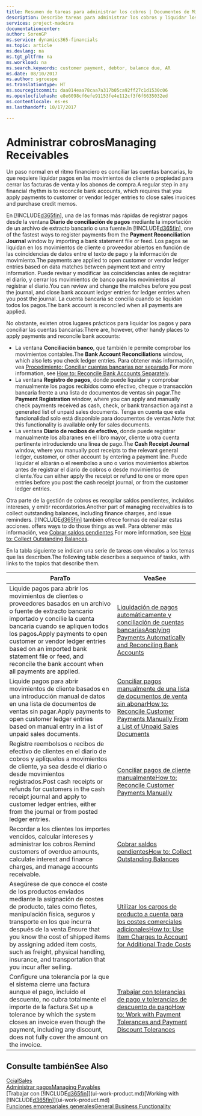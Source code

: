 ```yaml
---
title: Resumen de tareas para administrar los cobros | Documentos de Microsoft
description: Describe tareas para administrar los cobros y liquidar los pagos en los movimientos de cliente o proveedor.
services: project-madeira
documentationcenter: 
author: SorenGP
ms.service: dynamics365-financials
ms.topic: article
ms.devlang: na
ms.tgt_pltfrm: na
ms.workload: na
ms.search.keywords: customer payment, debtor, balance due, AR
ms.date: 08/10/2017
ms.author: sgroespe
ms.translationtype: HT
ms.sourcegitcommit: daa014eaa78caa7a317b05ca92ff27c1d1530c06
ms.openlocfilehash: e8e6098cf6efe91153fe4e112cf3f6f6635032ed
ms.contentlocale: es-es
ms.lasthandoff: 10/17/2017

---
```

# <a name="managing-receivables"></a><span data-ttu-id="6b94e-103">Administrar cobros</span><span class="sxs-lookup"><span data-stu-id="6b94e-103">Managing Receivables</span></span>
<span data-ttu-id="6b94e-104">Un paso normal en el ritmo financiero es conciliar las cuentas bancarias, lo que requiere liquidar pagos en las movimientos de cliente o propiedad para cerrar las facturas de venta y los abonos de compra.</span><span class="sxs-lookup"><span data-stu-id="6b94e-104">A regular step in any financial rhythm is to reconcile bank accounts, which requires that you apply payments to customer or vendor ledger entries to close sales invoices and purchase credit memos.</span></span>  

<span data-ttu-id="6b94e-105">En [!INCLUDE[d365fin](includes/d365fin_md.md)], una de las formas más rápidas de registrar pagos desde la ventana **Diario de conciliación de pagos** mediante la importación de un archivo de extracto bancario o una fuente.</span><span class="sxs-lookup"><span data-stu-id="6b94e-105">In [!INCLUDE[d365fin](includes/d365fin_md.md)], one of the fastest ways to register payments from the **Payment Reconciliation Journal** window by importing a bank statement file or feed.</span></span> <span data-ttu-id="6b94e-106">Los pagos se liquidan en los movimientos de cliente o proveedor abiertos en función de las coincidencias de datos entre el texto de pago y la información de movimiento.</span><span class="sxs-lookup"><span data-stu-id="6b94e-106">The payments are applied to open customer or vendor ledger entries based on data matches between payment text and entry information.</span></span> <span data-ttu-id="6b94e-107">Puede revisar y modificar las coincidencias antes de registrar el diario, y cerrar los movimientos de banco para los movimientos al registrar el diario.</span><span class="sxs-lookup"><span data-stu-id="6b94e-107">You can review and change the matches before you post the journal, and close bank account ledger entries for ledger entries when you post the journal.</span></span> <span data-ttu-id="6b94e-108">La cuenta bancaria se concilia cuando se liquidan todos los pagos.</span><span class="sxs-lookup"><span data-stu-id="6b94e-108">The bank account is reconciled when all payments are applied.</span></span>

<span data-ttu-id="6b94e-109">No obstante, existen otros lugares prácticos para liquidar los pagos y para conciliar las cuentas bancarias:</span><span class="sxs-lookup"><span data-stu-id="6b94e-109">There are, however, other handy places to apply payments and reconcile bank accounts:</span></span>  

* <span data-ttu-id="6b94e-110">La ventana **Conciliación banco**, que también le permite comprobar los movimientos contables.</span><span class="sxs-lookup"><span data-stu-id="6b94e-110">The **Bank Account Reconciliations** window, which also lets you check ledger entries.</span></span> <span data-ttu-id="6b94e-111">Para obtener más información, vea [Procedimiento: Conciliar cuentas bancarias por separado](bank-how-reconcile-bank-accounts-separately.md).</span><span class="sxs-lookup"><span data-stu-id="6b94e-111">For more information, see [How to: Reconcile Bank Accounts Separately](bank-how-reconcile-bank-accounts-separately.md).</span></span>  
* <span data-ttu-id="6b94e-112">La ventana **Registro de pagos**, donde puede liquidar y comprobar manualmente los pagos recibidos como efectivo, cheque o transacción bancaria frente a una lista de documentos de ventas sin pagar.</span><span class="sxs-lookup"><span data-stu-id="6b94e-112">The **Payment Registration** window, where you can apply and manually check payments received as cash, check, or bank transaction against a generated list of unpaid sales documents.</span></span> <span data-ttu-id="6b94e-113">Tenga en cuenta que esta funcionalidad solo está disponible para documentos de ventas.</span><span class="sxs-lookup"><span data-stu-id="6b94e-113">Note that this functionality is available only for sales documents.</span></span>  
* <span data-ttu-id="6b94e-114">La ventana **Diario de recibos de efectivo**, donde puede registrar manualmente los albaranes en el libro mayor, cliente u otra cuenta pertinente introduciendo una línea de pago.</span><span class="sxs-lookup"><span data-stu-id="6b94e-114">The **Cash Receipt Journal** window, where you manually post receipts to the relevant general ledger, customer, or other account by entering a payment line.</span></span> <span data-ttu-id="6b94e-115">Puede liquidar el albarán o el reembolso a uno o varios movimientos abiertos antes de registrar el diario de cobros o desde movimientos de cliente.</span><span class="sxs-lookup"><span data-stu-id="6b94e-115">You can either apply the receipt or refund to one or more open entries before you post the cash receipt journal, or from the customer ledger entries.</span></span>  

<span data-ttu-id="6b94e-116">Otra parte de la gestión de cobros es recopilar saldos pendientes, incluidos intereses, y emitir recordatorios.</span><span class="sxs-lookup"><span data-stu-id="6b94e-116">Another part of managing receivables is to collect outstanding balances, including finance charges, and issue reminders.</span></span> [!INCLUDE[d365fin](includes/d365fin_md.md)]<span data-ttu-id="6b94e-117"> también ofrece formas de realizar estas acciones.</span><span class="sxs-lookup"><span data-stu-id="6b94e-117"> offers ways to do those things as well.</span></span> <span data-ttu-id="6b94e-118">Para obtener más información, vea [Cobrar saldos pendientes](receivables-collect-outstanding-balances.md).</span><span class="sxs-lookup"><span data-stu-id="6b94e-118">For more information, see [How to: Collect Outstanding Balances](receivables-collect-outstanding-balances.md).</span></span>  

<span data-ttu-id="6b94e-119">En la tabla siguiente se indican una serie de tareas con vínculos a los temas que las describen.</span><span class="sxs-lookup"><span data-stu-id="6b94e-119">The following table describes a sequence of tasks, with links to the topics that describe them.</span></span>  

| <span data-ttu-id="6b94e-120">Para</span><span class="sxs-lookup"><span data-stu-id="6b94e-120">To</span></span> | <span data-ttu-id="6b94e-121">Vea</span><span class="sxs-lookup"><span data-stu-id="6b94e-121">See</span></span> |
| --- | --- |
| <span data-ttu-id="6b94e-122">Liquide pagos para abrir los movimientos de clientes o proveedores basados en un archivo o fuente de extracto bancario importado y concilie la cuenta bancaria cuando se apliquen todos los pagos.</span><span class="sxs-lookup"><span data-stu-id="6b94e-122">Apply payments to open customer or vendor ledger entries based on an imported bank statement file or feed, and reconcile the bank account when all payments are applied.</span></span> |[<span data-ttu-id="6b94e-123">Liquidación de pagos automáticamente y conciliación de cuentas bancarias</span><span class="sxs-lookup"><span data-stu-id="6b94e-123">Applying Payments Automatically and Reconciling Bank Accounts</span></span>](receivables-apply-payments-auto-reconcile-bank-accounts.md) |
| <span data-ttu-id="6b94e-124">Liquide pagos para abrir movimientos de cliente basados en una introducción manual de datos en una lista de documentos de ventas sin pagar.</span><span class="sxs-lookup"><span data-stu-id="6b94e-124">Apply payments to open customer ledger entries based on manual entry in a list of unpaid sales documents.</span></span> |[<span data-ttu-id="6b94e-125">Conciliar pagos manualmente de una lista de documentos de venta sin abonar</span><span class="sxs-lookup"><span data-stu-id="6b94e-125">How to: Reconcile Customer Payments Manually From a List of Unpaid Sales Documents</span></span>](receivables-how-reconcile-customer-payments-list-unpaid-sales-documents.md) |
| <span data-ttu-id="6b94e-126">Registre reembolsos o recibos de efectivo de clientes en el diario de cobros y aplíquelos a movimientos de cliente, ya sea desde el diario o desde movimientos registrados.</span><span class="sxs-lookup"><span data-stu-id="6b94e-126">Post cash receipts or refunds for customers in the cash receipt journal and apply to customer ledger entries, either from the journal or from posted ledger entries.</span></span> |[<span data-ttu-id="6b94e-127">Conciliar pagos de cliente manualmente</span><span class="sxs-lookup"><span data-stu-id="6b94e-127">How to: Reconcile Customer Payments Manually</span></span>](receivables-how-apply-sales-transactions-manually.md) |
| <span data-ttu-id="6b94e-128">Recordar a los clientes los importes vencidos, calcular intereses y administrar los cobros.</span><span class="sxs-lookup"><span data-stu-id="6b94e-128">Remind customers of overdue amounts, calculate interest and finance charges, and manage accounts receivable.</span></span> |[<span data-ttu-id="6b94e-129">Cobrar saldos pendientes</span><span class="sxs-lookup"><span data-stu-id="6b94e-129">How to: Collect Outstanding Balances</span></span>](receivables-collect-outstanding-balances.md) |
|<span data-ttu-id="6b94e-130">Asegúrese de que conoce el coste de los productos enviados mediante la asignación de costes de producto, tales como fletes, manipulación física, seguros y transporte en los que incurra después de la venta.</span><span class="sxs-lookup"><span data-stu-id="6b94e-130">Ensure that you know the cost of shipped items by assigning added item costs, such as freight, physical handling, insurance, and transportation that you incur after selling.</span></span>|[<span data-ttu-id="6b94e-131">Utilizar los cargos de producto a cuenta para los costes comerciales adicionales</span><span class="sxs-lookup"><span data-stu-id="6b94e-131">How to: Use Item Charges to Account for Additional Trade Costs</span></span>](payables-how-assign-item-charges.md)|
|<span data-ttu-id="6b94e-132">Configure una tolerancia por la que el sistema cierre una factura aunque el pago, incluido el descuento, no cubra totalmente el importe de la factura.</span><span class="sxs-lookup"><span data-stu-id="6b94e-132">Set up a tolerance by which the system closes an invoice even though the payment, including any discount, does not fully cover the amount on the invoice.</span></span>|[<span data-ttu-id="6b94e-133">Trabajar con tolerancias de pago y tolerancias de descuento de pago</span><span class="sxs-lookup"><span data-stu-id="6b94e-133">How to: Work with Payment Tolerances and Payment Discount Tolerances</span></span>](finance-payment-tolerance-and-payment-discount-tolerance.md)|
## <a name="see-also"></a><span data-ttu-id="6b94e-134">Consulte también</span><span class="sxs-lookup"><span data-stu-id="6b94e-134">See Also</span></span>
[<span data-ttu-id="6b94e-135">Ccial</span><span class="sxs-lookup"><span data-stu-id="6b94e-135">Sales</span></span>](sales-manage-sales.md)  
[<span data-ttu-id="6b94e-136">Administrar pagos</span><span class="sxs-lookup"><span data-stu-id="6b94e-136">Managing Payables</span></span>](payables-manage-payables.md)  
<span data-ttu-id="6b94e-137">[Trabajar con [!INCLUDE[d365fin](includes/d365fin_md.md)]](ui-work-product.md)</span><span class="sxs-lookup"><span data-stu-id="6b94e-137">[Working with [!INCLUDE[d365fin](includes/d365fin_md.md)]](ui-work-product.md)</span></span>  
[<span data-ttu-id="6b94e-138">Funciones empresariales generales</span><span class="sxs-lookup"><span data-stu-id="6b94e-138">General Business Functionality</span></span>](ui-across-business-areas.md)

